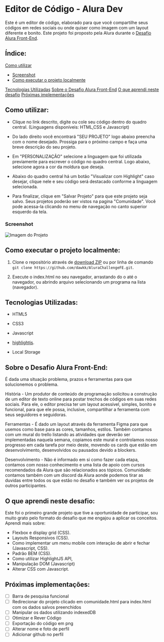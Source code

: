 # Editor de Código - Alura Dev

Este é um editor de código, elaborado para que você compartilhe seus códigos em redes sociais ou onde quiser como imagem com um layout diferente e bonito.
Este projeto foi proposto pela Alura durante o [Desafio Alura Front-End](#Sobre-o-desafio-alura-front-end).

## Índice:

[Como utilizar](#Como-utilizar)
 - [Screenshot](#Screenshot)
  - [Como executar o projeto localmente](#Como-executar-o-projeto-localmente)
  
[Tecnologias Utilizadas](#Tecnologias-utilizadas)
[Sobre o Desafio Alura Front-End](#Sobre-o-desafio-alura-front-end)
[O que aprendi neste desafio](#O-que-aprendi-neste-desafio)
[Próximas implementações](#Próximas-implementações)

## Como utilizar:

* Clique no link descrito, digite ou cole seu código dentro do quadro central. (Linguagens disponíveis: HTML,CSS e Javascript)

* Do lado direito você encontrará "SEU PROJETO" logo abaixo preencha com o nome desejado. Prossiga para o próximo campo e faça uma breve descrição do seu projeto.

* Em "PERSONALIZAÇÃO" selecione a linguagem que foi utilizada previamente para escrever o código no quadro central. Logo abaixo, selecione agora a cor da moldura que deseja.

* Abaixo do quadro central há um botão "Visualizar com Highlight" caso desejar, clique nele e seu código será destacado conforme a linguagem selecionada.

* Para finalizar, clique em "Salvar Projeto" para que este projeto seja salvo. Seus projetos poderão ser vistos na pagina "Comunidade". Você pode acessa-la clicando no menu de navegação no canto superior esquerdo da tela.

### Screenshot

![Imagem do Projeto](../imagens/Projeto_Final.png)

## Como executar o projeto localmente:

1. Clone o repositório através de [download ZIP](https://github.com/dawkk/AluraChallengeFE) ou por linha de comando `git clone https://github.com/dawkk/AluraChallengeFE.git`.

2. Execute o index.html no seu navegador, arrastando do o até o navegador, ou abrindo arquivo selecionando um programa na lista (navegador).


## Tecnologias Utilizadas:

* HTML5

* CSS3

* Javascript

* [highlightjs](https://highlightjs.org/).

* Local Storage

## Sobre o Desafio Alura Front-End:

É dada uma situação problema, prazos e ferramentas para que solucionemos o problema.

História - Um produtor de conteúdo de programação solicitou a construção de um editor de texto online para postar trechos de códigos em suas redes sociais. Para ele, o editor precisa ter um layout acessível, simples, bonito e funcional, para que ele possa, inclusive, compartilhar a ferramenta com seus seguidores e seguidoras. 

Ferramentas - É dado um layout através da ferramenta Figma para que usemos como base para as cores, tamanhos, estilos. Também contamos com um mural do trello listando as atividades que deverão ser implementadas naquela semana, copiamos este mural e controlamos nosso progresso em cada tarefa por meio deste, movendo os cards que estão em desenvolvimento, desenvolvidos ou pausados devido a blockers. 

Desenvolvimento - Não é informado em si como fazer cada etapa, contamos com nosso conhecimento e uma lista de apoio com cursos recomendados da Alura que são relacionados aos tópicos. Comunidade: contamos também com um discord da Alura aonde podemos tirar as duvidas entre todos os que estão no desafio e também ver os projetos de outros participantes.

## O que aprendi neste desafio:

Este foi o primeiro grande projeto que tive a oportunidade de participar, sou muito grato pelo formato do desafio que me engajou a aplicar os conceitos. Aprendi mais sobre:

- Flexbox e display grid (CSS).
- Layouts Responsivos (CSS).
- Como implementar um menu mobile com interação de abrir e fechar (Javascript, CSS).
- Padrão BEM (CSS).
- Como utilizar HighlightJS API, 
- Manipulação DOM (Javascript)
- Alterar CSS com Javascript.

## Próximas implementações:
- [ ] Barra de pesquisa funcional
- [ ] Redirecionar do projeto clicado em comunidade.html para index.html com os dados salvos preenchidos
- [ ] Manipular os dados utilizando indexedDB
- [ ] Otimizar e Rever Código
- [ ] Exportação do código em png
- [ ] Alterar nome e foto de perfil
- [ ] Adicionar github no perfil